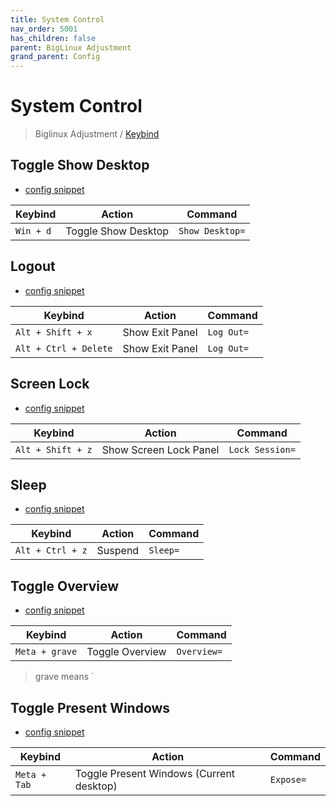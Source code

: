 ```yaml
---
title: System Control
nav_order: 5001
has_children: false
parent: BigLinux Adjustment
grand_parent: Config
---
```



# System Control

> Biglinux Adjustment / [Keybind](https://samwhelp.github.io/biglinux-adjustment/read/config/biglinux-adjustment/keybind.html)


## Toggle Show Desktop

* [config snippet](https://github.com/samwhelp/biglinux-adjustment/blob/main/prototype/keybind/kdebiglinux/modern/kglobalshortcutsrc#L71)

| Keybind           | Action        | Command             |
| ----------------- | ------------ | -------------------- |
| `Win + d`  | Toggle Show Desktop | `Show Desktop=` |


## Logout

* [config snippet](https://github.com/samwhelp/biglinux-adjustment/blob/main/prototype/keybind/kdebiglinux/modern/kglobalshortcutsrc#L48)

| Keybind           | Action        | Command             |
| ----------------- | ------------ | -------------------- |
| `Alt + Shift + x`  | Show Exit Panel | `Log Out=` |
| `Alt + Ctrl + Delete`  | Show Exit Panel | `Log Out=` |


## Screen Lock

* [config snippet](https://github.com/samwhelp/biglinux-adjustment/blob/main/prototype/keybind/kdebiglinux/modern/kglobalshortcutsrc#L47)

| Keybind           | Action        | Command             |
| ----------------- | ------------ | -------------------- |
| `Alt + Shift + z`  | Show Screen Lock Panel | `Lock Session=` |


## Sleep

* [config snippet](https://github.com/samwhelp/biglinux-adjustment/blob/main/prototype/keybind/kdebiglinux/modern/kglobalshortcutsrc#L244)

| Keybind           | Action        | Command             |
| ----------------- | ------------ | -------------------- |
| `Alt + Ctrl + z`  | Suspend | `Sleep=` |


## Toggle Overview

* [config snippet](https://github.com/samwhelp/biglinux-adjustment/blob/main/prototype/keybind/kdebiglinux/modern/kglobalshortcutsrc#L69)

| Keybind           | Action        | Command             |
| ----------------- | ------------ | -------------------- |
| `Meta + grave`  | Toggle Overview | `Overview=` |

> grave means `


## Toggle Present Windows

* [config snippet](https://github.com/samwhelp/biglinux-adjustment/blob/main/prototype/keybind/kdebiglinux/modern/kglobalshortcutsrc#L56)

| Keybind           | Action        | Command             |
| ----------------- | ------------ | -------------------- |
| `Meta + Tab`  | Toggle Present Windows (Current desktop) | `Expose=` |
